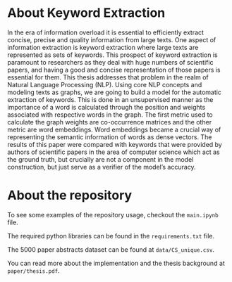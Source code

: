 # About Keyword Extraction

In the era of information overload it is essential to efficiently extract concise, precise and quality information from large texts. One aspect of information extraction is keyword extraction
where large texts are represented as sets of keywords. This prospect of keyword extraction is
paramount to researchers as they deal with huge numbers of scientific papers, and having a
good and concise representation of those papers is essential for them. This thesis addresses that
problem in the realm of Natural Language Processing (NLP).
Using core NLP concepts and modeling texts as graphs, we are going to build a model for the
automatic extraction of keywords. This is done in an unsupervised manner as the importance of
a word is calculated through the position and weights associated with respective words in the
graph. The first metric used to calculate the graph weights are co-occurrence matrices and the
other metric are word embeddings. Word embeddings became a crucial way of representing the
semantic information of words as dense vectors.
The results of this paper were compared with keywords that were provided by authors of scientific papers in the area of computer science which act as the ground truth, but crucially are not
a component in the model construction, but just serve as a verifier of the model’s accuracy.

# About the repository

To see some examples of the repository usage, checkout the `main.ipynb` file. 

The required python libraries can be found in the `requirements.txt` file.

The $5000$ paper abstracts dataset can be found at `data/CS_unique.csv`.

You can read more about the implementation and the thesis background at `paper/thesis.pdf`.